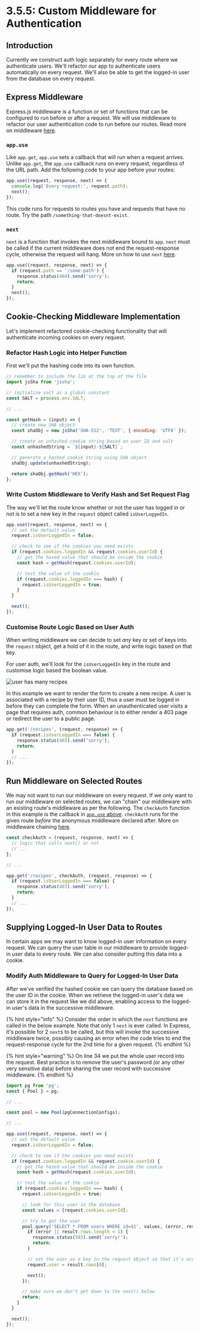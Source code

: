 # 3.5.5: Custom Middleware for Authentication

## Introduction

Currently we construct auth logic separately for every route where we authenticate users. We'll refactor our app to authenticate users automatically on every request. We'll also be able to get the logged-in user from the database on every request.

## Express Middleware

Express.js middleware is a function or set of functions that can be configured to run before or after a request. We will use middleware to refactor our user authentication code to run before our routes. Read more on middleware [here](https://expressjs.com/en/guide/using-middleware.html).

### `app.use`

Like `app.get`, `app.use` sets a callback that will run when a request arrives. Unlike `app.get`, the `app.use` callback runs on every request, regardless of the URL path. Add the following code to your app before your routes:

```javascript
app.use((request, response, next) => {
  console.log('Every request:', request.path);
  next();
});
```

This code runs for requests to routes you have and requests that have no route. Try the path `/something-that-doesnt-exist`.

### `next`

`next` is a function that invokes the next middleware bound to `app`. `next` must be called if the current middleware does not end the request-response cycle, otherwise the request will hang. More on how to use `next` [here](https://expressjs.com/en/guide/writing-middleware.html).

```javascript
app.use((request, response, next) => {
  if (request.path == '/some-path') {
    response.status(404).send('sorry');
    return;
  }
  next();
});
```

## Cookie-Checking Middleware Implementation

Let's implement refactored cookie-checking functionality that will authenticate incoming cookies on every request.

### Refactor Hash Logic into Helper Function

First we'll put the hashing code into its own function.

```javascript
// remember to include the lib at the top of the file
import jsSha from 'jssha';

// initialize salt as a global constant
const SALT = process.env.SALT;

// ...

const getHash = (input) => {
  // create new SHA object
  const shaObj = new jsSha('SHA-512', 'TEXT', { encoding: 'UTF8' });

  // create an unhashed cookie string based on user ID and salt
  const unhashedString = `${input}-${SALT}`;

  // generate a hashed cookie string using SHA object
  shaObj.update(unhashedString);

  return shaObj.getHash('HEX');
};
```

### Write Custom Middleware to Verify Hash and Set Request Flag

The way we'll let the route know whether or not the user has logged in or not is to set a new key in the `request` object called `isUserLoggedIn`.

```javascript
app.use((request, response, next) => {
  // set the default value
  request.isUserLoggedIn = false;

  // check to see if the cookies you need exists
  if (request.cookies.loggedIn && request.cookies.userId) {
    // get the hased value that should be inside the cookie
    const hash = getHash(request.cookies.userId);

    // test the value of the cookie
    if (request.cookies.loggedIn === hash) {
      request.isUserLoggedIn = true;
    }
  }

  next();
});
```

### Customise Route Logic Based on User Auth

When writing middleware we can decide to set _any_ key or set of keys into the `request` object, get a hold of it in the route, and write logic based on that key.

For user auth, we'll look for the `isUserLoggedIn` key in the route and customise logic based the boolean value.

![user has many recipes](../../.gitbook/assets/my-document-13-.jpg)

In this example we want to render the form to create a new recipe. A user is associated with a recipe by their user ID, thus a user must be logged in before they can complete the form. When an unauthenticated user visits a page that requires auth, common behaviour is to either render a 403 page or redirect the user to a public page.

```javascript
app.get('/recipes', (request, response) => {
  if (request.isUserLoggedIn === false) {
    response.status(403).send('sorry');
    return;
  }
  // ...
});
```

## Run Middleware on Selected Routes

We may not want to run our middleware on every request. If we only want to run our middleware on selected routes, we can "chain" our middleware with an existing route's middleware as per the following. The `checkAuth` function in this example is the callback in [`app.use` above](3.5.5-custom-middleware-for-authentication.md#write-custom-middleware-to-verify-hash-and-set-request-flag). `checkAuth` runs for the given route _before_ the anonymous middleware declared after. More on middleware chaining [here](https://stackoverflow.com/questions/31928417/chaining-multiple-pieces-of-middleware-for-specific-route-in-expressjs).

```javascript
const checkAuth = (request, response, next) => {
  // logic that calls next() or not
  // ...
};

// ...

app.get('/recipes', checkAuth, (request, response) => {
  if (request.isUserLoggedIn === false) {
    response.status(403).send('sorry');
    return;
  }
  // ...
});
```

## Supplying Logged-In User Data to Routes

In certain apps we may want to know logged-in user information on every request. We can query the user table in our middleware to provide logged-in user data to every route. We can also consider putting this data into a cookie.

### Modify Auth Middleware to Query for Logged-In User Data

After we've verified the hashed cookie we can query the database based on the user ID in the cookie. When we retrieve the logged-in user's data we can store it in the request like we did above, enabling access to the logged-in user's data in the successive middleware.

{% hint style="info" %}
Consider the order in which the `next` functions are called in the below example. Note that only 1 `next` is ever called. In Express, it's possible for 2 `next`s to be called, but this will invoke the successive middleware twice, possibly causing an error when the code tries to end the request-response cycle for the 2nd time for a given request.
{% endhint %}

{% hint style="warning" %}
On line 34 we put the whole user record into the request. Best practice is to remove the user's password \(or any other very sensitive data\) before sharing the user record with successive middleware.
{% endhint %}

```javascript
import pg from 'pg';
const { Pool } = pg;

// ...

const pool = new Pool(pgConnectionConfigs);

// ...

app.use((request, response, next) => {
  // set the default value
  request.isUserLoggedIn = false;

  // check to see if the cookies you need exists
  if (request.cookies.loggedIn && request.cookie.userId) {
    // get the hased value that should be inside the cookie
    const hash = getHash(request.cookies.userId);

    // test the value of the cookie
    if (request.cookies.loggedIn === hash) {
      request.isUserLoggedIn = true;

      // look for this user in the database
      const values = [request.cookies.userId];

      // try to get the user
      pool.query('SELECT * FROM users WHERE id=$1', values, (error, result) => {
        if (error || result.rows.length < 1) {
          response.status(503).send('sorry!');
          return;
        }

        // set the user as a key in the request object so that it's accessible in the route
        request.user = result.rows[0];

        next();
      });

      // make sure we don't get down to the next() below
      return;
    }
  }

  next();
});
```

